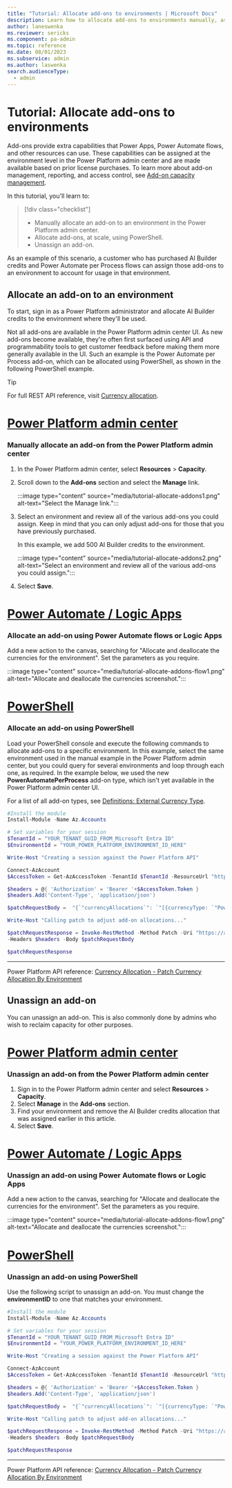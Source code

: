 ```yaml
---
title: "Tutorial: Allocate add-ons to environments | Microsoft Docs"
description: Learn how to allocate add-ons to environments manually, as well as programmatically.
author: laneswenka
ms.reviewer: sericks
ms.component: pa-admin
ms.topic: reference
ms.date: 08/01/2023
ms.subservice: admin
ms.author: laswenka
search.audienceType: 
  - admin
---
```


# Tutorial: Allocate add-ons to environments

Add-ons provide extra capabilities that Power Apps, Power Automate flows, and other resources can use. These capabilities can be assigned at the environment level in the Power Platform admin center and are made available based on prior license purchases. To learn more about add-on management, reporting, and access control, see [Add-on capacity management](./capacity-add-on.md).

In this tutorial, you'll learn to:

> [!div class="checklist"]
> + Manually allocate an add-on to an environment in the Power Platform admin center.
> + Allocate add-ons, at scale, using PowerShell.
> + Unassign an add-on.
  
As an example of this scenario, a customer who has purchased AI Builder credits and Power Automate per Process flows can assign those add-ons to an environment to account for usage in that environment.


## Allocate an add-on to an environment

To start, sign in as a Power Platform administrator and allocate AI Builder credits to the environment where they'll be used.

Not all add-ons are available in the Power Platform admin center UI. As new add-ons become available, they're often first surfaced using API and programmability tools to get customer feedback before making them more generally available in the UI. Such an example is the Power Automate per Process add-on, which can be allocated using PowerShell, as shown in the following PowerShell example.

> [!TIP]
> For full REST API reference, visit [Currency allocation](/rest/api/power-platform/licensing/currency-allocation).

# [Power Platform admin center](#tab/PPAC)

### Manually allocate an add-on from the Power Platform admin center

1. In the Power Platform admin center, select **Resources** > **Capacity**.  
2. Scroll down to the **Add-ons** section and select the **Manage** link.

    :::image type="content" source="media/tutorial-allocate-addons1.png" alt-text="Select the Manage link.":::

3. Select an environment and review all of the various add-ons you could assign. Keep in mind that you can only adjust add-ons for those that you have previously purchased.  

    In this example, we add 500 AI Builder credits to the environment.

    :::image type="content" source="media/tutorial-allocate-addons2.png" alt-text="Select an environment and review all of the various add-ons you could assign.":::

4. Select **Save**.

# [Power Automate / Logic Apps](#tab/Automate)

### Allocate an add-on using Power Automate flows or Logic Apps

Add a new action to the canvas, searching for "Allocate and deallocate the currencies for the environment".  Set the parameters as you require.

:::image type="content" source="media/tutorial-allocate-addons-flow1.png" alt-text="Allocate and deallocate the currencies screenshot.":::

# [PowerShell](#tab/PowerShell)

### Allocate an add-on using PowerShell

Load your PowerShell console and execute the following commands to allocate add-ons to a specific environment. In this example, select the same environment used in the manual example in the Power Platform admin center, but you could query for several environments and loop through each one, as required. In the example below, we used the new **PowerAutomatePerProcess** add-on type, which isn't yet available in the Power Platform admin center UI.

For a list of all add-on types, see [Definitions: External Currency Type](/rest/api/power-platform/licensing/currency-allocation/get-currency-allocation-by-environment#externalcurrencytype).

```powershell
#Install the module
Install-Module -Name Az.Accounts

# Set variables for your session
$TenantId = "YOUR_TENANT_GUID_FROM_Microsoft Entra ID"
$EnvironmentId = "YOUR_POWER_PLATFORM_ENVIRONMENT_ID_HERE"

Write-Host "Creating a session against the Power Platform API"

Connect-AzAccount
$AccessToken = Get-AzAccessToken -TenantId $TenantId -ResourceUrl "https://api.powerplatform.com/"

$headers = @{ 'Authorization' = 'Bearer '+$AccessToken.Token }
$headers.Add('Content-Type', 'application/json')

$patchRequestBody =  "{`"currencyAllocations`": `"[{currencyType: `"PowerAutomatePerProcess`", allocated:1}]`" }"

Write-Host "Calling patch to adjust add-on allocations..."

$patchRequestResponse = Invoke-RestMethod -Method Patch -Uri "https://api.powerplatform.com/licensing/environments/$EnvironmentId/allocations?api-version=2022-03-01-preview" 
-Headers $headers -Body $patchRequestBody

$patchRequestResponse

```
---

Power Platform API reference: [Currency Allocation - Patch Currency Allocation By Environment](/rest/api/power-platform/licensing/currency-allocation/patch-currency-allocation-by-environment)

## Unassign an add-on
You can unassign an add-on. This is also commonly done by admins who wish to reclaim capacity for other purposes.

# [Power Platform admin center](#tab/PPAC)

### Unassign an add-on from the Power Platform admin center

1. Sign in to the Power Platform admin center and select **Resources** > **Capacity**.
3. Select **Manage** in the **Add-ons** section.
4. Find your environment and remove the AI Builder credits allocation that was assigned earlier in this article.
5. Select **Save**.

# [Power Automate / Logic Apps](#tab/Automate)

### Unassign an add-on using Power Automate flows or Logic Apps

Add a new action to the canvas, searching for "Allocate and deallocate the currencies for the environment".  Set the parameters as you require.

:::image type="content" source="media/tutorial-allocate-addons-flow1.png" alt-text="Allocate and deallocate the currencies screenshot.":::

# [PowerShell](#tab/PowerShell)

### Unassign an add-on using PowerShell
Use the following script to unassign an add-on.  You must change the **environmentID** to one that matches your environment.

```powershell
#Install the module
Install-Module -Name Az.Accounts

# Set variables for your session
$TenantId = "YOUR_TENANT_GUID_FROM_Microsoft Entra ID"
$EnvironmentId = "YOUR_POWER_PLATFORM_ENVIRONMENT_ID_HERE"

Write-Host "Creating a session against the Power Platform API"

Connect-AzAccount
$AccessToken = Get-AzAccessToken -TenantId $TenantId -ResourceUrl "https://api.powerplatform.com/"

$headers = @{ 'Authorization' = 'Bearer '+$AccessToken.Token }
$headers.Add('Content-Type', 'application/json')

$patchRequestBody =  "{`"currencyAllocations`": `"[{currencyType: `"PowerAutomatePerProcess`", allocated:0}]`" }"

Write-Host "Calling patch to adjust add-on allocations..."

$patchRequestResponse = Invoke-RestMethod -Method Patch -Uri "https://api.powerplatform.com/licensing/environments/$EnvironmentId/allocations?api-version=2022-03-01-preview" 
-Headers $headers -Body $patchRequestBody

$patchRequestResponse
```
---
Power Platform API reference: [Currency Allocation - Patch Currency Allocation By Environment](/rest/api/power-platform/licensing/currency-allocation/patch-currency-allocation-by-environment)